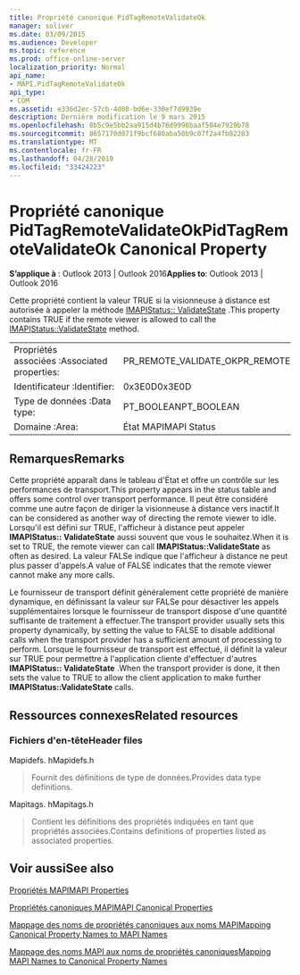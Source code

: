```yaml
---
title: Propriété canonique PidTagRemoteValidateOk
manager: soliver
ms.date: 03/09/2015
ms.audience: Developer
ms.topic: reference
ms.prod: office-online-server
localization_priority: Normal
api_name:
- MAPI.PidTagRemoteValidateOk
api_type:
- COM
ms.assetid: e336d2ec-57cb-4d08-bd6e-330ef7d9939e
description: Dernière modification le 9 mars 2015
ms.openlocfilehash: 8b5c9e5bb2aa915d4b76d9998baaf504e7929b78
ms.sourcegitcommit: 8657170d071f9bcf680aba50b9c07f2a4fb82283
ms.translationtype: MT
ms.contentlocale: fr-FR
ms.lasthandoff: 04/28/2019
ms.locfileid: "33424223"
---
```

# <a name="pidtagremotevalidateok-canonical-property"></a><span data-ttu-id="4cb72-103">Propriété canonique PidTagRemoteValidateOk</span><span class="sxs-lookup"><span data-stu-id="4cb72-103">PidTagRemoteValidateOk Canonical Property</span></span>

  
  
<span data-ttu-id="4cb72-104">**S’applique à** : Outlook 2013 | Outlook 2016</span><span class="sxs-lookup"><span data-stu-id="4cb72-104">**Applies to**: Outlook 2013 | Outlook 2016</span></span> 
  
<span data-ttu-id="4cb72-105">Cette propriété contient la valeur TRUE si la visionneuse à distance est autorisée à appeler la méthode [IMAPIStatus:: ValidateState](imapistatus-validatestate.md) .</span><span class="sxs-lookup"><span data-stu-id="4cb72-105">This property contains TRUE if the remote viewer is allowed to call the [IMAPIStatus::ValidateState](imapistatus-validatestate.md) method.</span></span> 
  
|||
|:-----|:-----|
|<span data-ttu-id="4cb72-106">Propriétés associées :</span><span class="sxs-lookup"><span data-stu-id="4cb72-106">Associated properties:</span></span>  <br/> |<span data-ttu-id="4cb72-107">PR_REMOTE_VALIDATE_OK</span><span class="sxs-lookup"><span data-stu-id="4cb72-107">PR_REMOTE_VALIDATE_OK</span></span>  <br/> |
|<span data-ttu-id="4cb72-108">Identificateur :</span><span class="sxs-lookup"><span data-stu-id="4cb72-108">Identifier:</span></span>  <br/> |<span data-ttu-id="4cb72-109">0x3E0D</span><span class="sxs-lookup"><span data-stu-id="4cb72-109">0x3E0D</span></span>  <br/> |
|<span data-ttu-id="4cb72-110">Type de données :</span><span class="sxs-lookup"><span data-stu-id="4cb72-110">Data type:</span></span>  <br/> |<span data-ttu-id="4cb72-111">PT_BOOLEAN</span><span class="sxs-lookup"><span data-stu-id="4cb72-111">PT_BOOLEAN</span></span>  <br/> |
|<span data-ttu-id="4cb72-112">Domaine :</span><span class="sxs-lookup"><span data-stu-id="4cb72-112">Area:</span></span>  <br/> |<span data-ttu-id="4cb72-113">État MAPI</span><span class="sxs-lookup"><span data-stu-id="4cb72-113">MAPI Status</span></span>  <br/> |
   
## <a name="remarks"></a><span data-ttu-id="4cb72-114">Remarques</span><span class="sxs-lookup"><span data-stu-id="4cb72-114">Remarks</span></span>

<span data-ttu-id="4cb72-115">Cette propriété apparaît dans le tableau d'État et offre un contrôle sur les performances de transport.</span><span class="sxs-lookup"><span data-stu-id="4cb72-115">This property appears in the status table and offers some control over transport performance.</span></span> <span data-ttu-id="4cb72-116">Il peut être considéré comme une autre façon de diriger la visionneuse à distance vers inactif.</span><span class="sxs-lookup"><span data-stu-id="4cb72-116">It can be considered as another way of directing the remote viewer to idle.</span></span> <span data-ttu-id="4cb72-117">Lorsqu'il est défini sur TRUE, l'afficheur à distance peut appeler **IMAPIStatus:: ValidateState** aussi souvent que vous le souhaitez.</span><span class="sxs-lookup"><span data-stu-id="4cb72-117">When it is set to TRUE, the remote viewer can call **IMAPIStatus::ValidateState** as often as desired.</span></span> <span data-ttu-id="4cb72-118">La valeur FALSe indique que l'afficheur à distance ne peut plus passer d'appels.</span><span class="sxs-lookup"><span data-stu-id="4cb72-118">A value of FALSE indicates that the remote viewer cannot make any more calls.</span></span> 
  
<span data-ttu-id="4cb72-119">Le fournisseur de transport définit généralement cette propriété de manière dynamique, en définissant la valeur sur FALSe pour désactiver les appels supplémentaires lorsque le fournisseur de transport dispose d'une quantité suffisante de traitement à effectuer.</span><span class="sxs-lookup"><span data-stu-id="4cb72-119">The transport provider usually sets this property dynamically, by setting the value to FALSE to disable additional calls when the transport provider has a sufficient amount of processing to perform.</span></span> <span data-ttu-id="4cb72-120">Lorsque le fournisseur de transport est effectué, il définit la valeur sur TRUE pour permettre à l'application cliente d'effectuer d'autres **IMAPIStatus:: ValidateState** .</span><span class="sxs-lookup"><span data-stu-id="4cb72-120">When the transport provider is done, it then sets the value to TRUE to allow the client application to make further **IMAPIStatus::ValidateState** calls.</span></span> 
  
## <a name="related-resources"></a><span data-ttu-id="4cb72-121">Ressources connexes</span><span class="sxs-lookup"><span data-stu-id="4cb72-121">Related resources</span></span>

### <a name="header-files"></a><span data-ttu-id="4cb72-122">Fichiers d'en-tête</span><span class="sxs-lookup"><span data-stu-id="4cb72-122">Header files</span></span>

<span data-ttu-id="4cb72-123">Mapidefs. h</span><span class="sxs-lookup"><span data-stu-id="4cb72-123">Mapidefs.h</span></span>
  
> <span data-ttu-id="4cb72-124">Fournit des définitions de type de données.</span><span class="sxs-lookup"><span data-stu-id="4cb72-124">Provides data type definitions.</span></span>
    
<span data-ttu-id="4cb72-125">Mapitags. h</span><span class="sxs-lookup"><span data-stu-id="4cb72-125">Mapitags.h</span></span>
  
> <span data-ttu-id="4cb72-126">Contient les définitions des propriétés indiquées en tant que propriétés associées.</span><span class="sxs-lookup"><span data-stu-id="4cb72-126">Contains definitions of properties listed as associated properties.</span></span>
    
## <a name="see-also"></a><span data-ttu-id="4cb72-127">Voir aussi</span><span class="sxs-lookup"><span data-stu-id="4cb72-127">See also</span></span>



[<span data-ttu-id="4cb72-128">Propriétés MAPI</span><span class="sxs-lookup"><span data-stu-id="4cb72-128">MAPI Properties</span></span>](mapi-properties.md)
  
[<span data-ttu-id="4cb72-129">Propriétés canoniques MAPI</span><span class="sxs-lookup"><span data-stu-id="4cb72-129">MAPI Canonical Properties</span></span>](mapi-canonical-properties.md)
  
[<span data-ttu-id="4cb72-130">Mappage des noms de propriétés canoniques aux noms MAPI</span><span class="sxs-lookup"><span data-stu-id="4cb72-130">Mapping Canonical Property Names to MAPI Names</span></span>](mapping-canonical-property-names-to-mapi-names.md)
  
[<span data-ttu-id="4cb72-131">Mappage des noms MAPI aux noms de propriétés canoniques</span><span class="sxs-lookup"><span data-stu-id="4cb72-131">Mapping MAPI Names to Canonical Property Names</span></span>](mapping-mapi-names-to-canonical-property-names.md)

